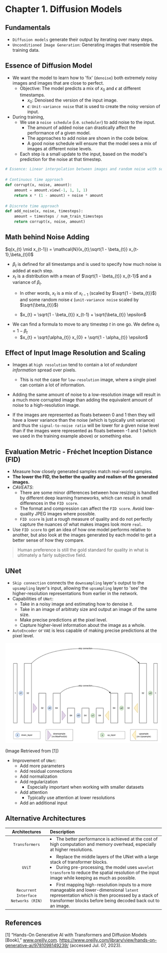 # Chapter 1. Diffusion Models


## Fundamentals

- `Diffusion models` generate their output by iterating over many steps.
- `Unconditioned Image Generation`: Generating images that resemble the training data.


## Essence of Diffusion Model

- We want the model to learn how to 'fix' (`denoise`) both extremely noisy images and images that are close to perfect.
    - Objective: The model predicts a mix of $x_{0}$ and $\epsilon$ at different timestamps.
        - $x_{0}$: Denoised the version of the input image.
        - $\epsilon$: `Unit-variance noise` that is used to create the noisy version of input.
- During training,
    - We use a `noise schedule` (i.e. `scheduler`) to add noise to the input.
        - The amount of added noise can drastically affect the performance of a given model.
        - The approaches to add noise are shown in the code below.
        - A good noise schedule will ensure that the model sees a mix of images at different noise levels.
    - Each step is a small update to the input, based on the model's prediction for the noise at that timestep.

```python
# Essence: Linear interpolation between images and random noise with some amount.

# Continuous time approach
def corrupt(x, noise, amount):
    amount = amount.view(-1, 1, 1, 1)
    return x * (1 - amount) + noise * amount

# Discrete time approach
def add_noise(x, noise, timesteps):
    amount = timesteps / num_train_timesteps
    return corrupt(x, noise, amount)
```


## Math behind Noise Adding

$q(x_{t} \mid x_{t-1}) = \mathcal{N}(x_{t};\sqrt{1 - \beta_{t}} x_{t-1},\beta_{t}I)$

- $\beta_{t}$ is defined for all timestamps and is used to specify how much noise is added at each step.
- $x_{t}$ is a distribution with a mean of $\sqrt{1 - \beta_{t}} x_{t-1}$ and a variance of $\beta_{t}$.
    - In other words, $x_{t}$ is a mix of $x_{t-1}$ (scaled by $\sqrt{1 - \beta_{t}}$) and some random noise $\epsilon$ (`unit-variance noise` scaled by $\sqrt{\beta_{t}}$)

    - $x_{t} = \sqrt{1 - \beta_{t}} x_{t-1} + \sqrt{\beta_{t}} \epsilon$
- We can find a formula to move to any timestep $t$ in one go. We define $\alpha_{t} = 1 - \beta_{t}$
    - $x_{t} = \sqrt{\alpha_{t}} x_{0} + \sqrt{1 - \alpha_{t}} \epsilon$


## Effect of Input Image Resolution and Scaling

- Images at `high resolution` tend to contain a lot of *redundant information* spread over pixels.
    - This is not the case for `low-resolution` image, where a single pixel can contain a lot of information.
- Adding the same amount of noise to a low-resolution image will result in a much more corrupted image than adding the equivalent amount of noise to a high-resolution image.

- If the images are represented as floats between 0 and 1 then they will have a lower variance than the noise (which is typically unit variance) and thus the `signal-to-noise ratio` will be lower for a given noise level than if the images were represented as floats between -1 and 1 (which we used in the training example above) or something else.


## Evaluation Metric - Fréchet Inception Distance (FID)

- Measure how closely generated samples match real-world samples.
- **The lower the FID, the better the quality and realism of the generated images.**
- *CAVEATS*:
    - There are some minor differences between how resizing is handled by different deep learning frameworks, which can result in small differences in the `FID score`.
    - The format and compression can affect the `FID score`. Avoid low-quality JPEG images where possible.
    - `FID score` is just a rough measure of quality and do not perfectly capture the nuances of what makes images look more `real`.
- Use `FID score` to get an idea of how one model performs relative to another, but also look at the images generated by each model to get a better sense of how they compare.

> Human preference is still the gold standard for quality in what is ultimately a fairly subjective field.


## UNet

- `Skip connection` connects the `downsampling` layer's output to the `upsampling` layer's input, allowing the `upsampling` layer to 'see' the higher-resolution representations from earlier in the network.
- Capabilities of `UNet`:
    - Take in a noisy image and estimating how to denoise it.
    - Take in an image of arbitraty size and output an image of the same size.
    - Make precise predictions at the pixel level.
    - Capture higher-level information about the image as a whole.
- `AutoEncoder` or `VAE` is less capable of making precise predictions at the pixel level.

![unet](./img/unet.png)

(Image Retrieved from [1])

- Improvement of `UNet`:
    - Add more parameters
    - Add residual connections
    - Add normalization
    - Add regularization
        - Especially important when working with smaller datasets
    - Add attention
        - Typically use attention at lower resolutions
    - Add an additional input


## Alternative Architectures

| Architectures  | Description  |
| :-------:  | :-------  |
| `Transformers` | <li>The better performance is achieved at the cost of high computation and memory overhead, especially at higher resolutions.</li> |
| `UViT` | <li>Replace the middle layers of the UNet with a large stack of transformer blocks.</li><li>During pre-processing, the model uses `wavelet transform` to reduce the spatial resolution of the input image while keeping as much as possible.</li> |
| `Recurrent Interface Networks (RIN)` | <li>First mapping high-resolution inputs to a more manageable and lower-dimensional `latent` representation which is then processed by a stack of transformer blocks before being decoded back out to an image.</li> |


## References

[1] “Hands-On Generative AI with Transformers and Diffusion Models [Book],” www.oreilly.com. https://www.oreilly.com/library/view/hands-on-generative-ai/9781098149239/ (accessed Jul. 07, 2023).
